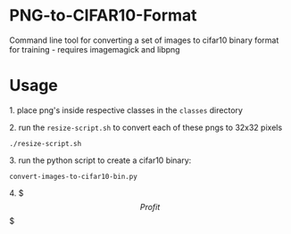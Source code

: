 # PNG-to-CIFAR10-Format
Command line tool for converting a set of images to cifar10 binary format for training - requires imagemagick and libpng

# Usage

1\. place png's inside respective classes in the `classes` directory

2\. run the `resize-script.sh` to convert each of these pngs to 32x32 pixels

`./resize-script.sh`

3\. run the python script to create a cifar10 binary:

`convert-images-to-cifar10-bin.py`

4\. $$$Profit$$$
